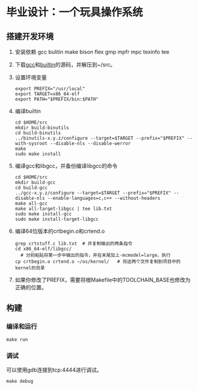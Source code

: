 # 毕业设计：一个玩具操作系统

## 搭建开发环境
1. 安装依赖 gcc bulitin make bison flex gmp mpfr mpc texinfo tee

2. 下载[gcc](https://ftp.gnu.org/gnu/gcc/)和[builtin](https://ftp.gnu.org/gnu/binutils/)的源码，并解压到~/src。

3. 设置环境变量
    ```shell script
    export PREFIX="/usr/local"
    export TARGET=x86_64-elf
    export PATH="$PREFIX/bin:$PATH"
    ```
    
4. 编译builtin
    ```shell script
    cd $HOME/src
    mkdir build-binutils
    cd build-binutils
    ../binutils-x.y.z/configure --target=$TARGET --prefix="$PREFIX" --with-sysroot --disable-nls --disable-werror
    make
    sudo make install
    ```
    
5. 编译gcc和libgcc，并备份编译libgcc的命令
   ```shell script
   cd $HOME/src
   mkdir build-gcc
   cd build-gcc
   ../gcc-x.y.z/configure --target=$TARGET --prefix="$PREFIX" --disable-nls --enable-languages=c,c++ --without-headers
   make all-gcc
   make all-target-libgcc | tee lib.txt
   sudo make install-gcc
   sudo make install-target-libgcc
   ```
	
6. 编译64位版本的crtbegin.o和crtend.o

    ```shell script
    grep crtstuff.c lib.txt  # 并复制输出的两条指令
    cd x86_64-elf/libgcc/
	  # 分别粘贴将第一步中输出的指令，并在末尾加上-mcmodel=large，执行
    cp crtbegin.o crtend.o ~/os/kernel/   # 将这两个文件复制到项目中的kernel的目录
    ```
    
7. 如果你修改了PREFIX，需要将根Makefile中的TOOLCHAIN_BASE也修改为正确的位置。

## 构建

### 编译和运行

```shell script
make run
```

### 调试

可以使用gdb连接到tcp:4444进行调试。

```shell script
make debug
```